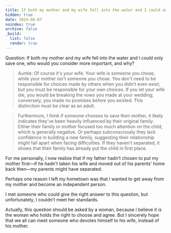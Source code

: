 ```yaml
---
title: If both my mother and my wife fell into the water and I could only save one, who would you consider more important, and why? 
hidden: true   
date: 2024-06-07  
noindex: true
archive: false
_build:
  list: false   
  render: true   
---
```


Question: If both my mother and my wife fell into the water and I could only save one, who would you consider more important, and why?    

> Auntie: Of course it's your wife. Your wife is someone you chose, while your mother isn't someone you chose. You don't need to be responsible for choices made by others when you didn't even exist; but you must be responsible for your own choices. If you let your wife die, you would be breaking the vows you made at your wedding; conversely, you made no promises before you existed. This distinction must be clear as an adult.   

>Furthermore, I think if someone chooses to save their mother, it likely indicates they've been heavily influenced by their original family. Either their family or mother focused too much attention on the child, which is generally negative. Or perhaps subconsciously they lack confidence in building a new family, suggesting their relationship might fall apart when facing difficulties. If they haven't separated, it shows that their family has already put the child in first place.



For me personally, I now realize that if my father hadn’t chosen to put my mother first—if he hadn’t taken his wife and moved out of his parents’ home back then—my parents might have separated.

Perhaps one reason I left my hometown was that I wanted to get away from my mother and become an independent person.

I met someone who could give the right answer to this question, but unfortunately, I couldn’t meet her standards.

Actually, this question should be asked by a woman, because I believe it is the woman who holds the right to choose and agree. But I sincerely hope that we all can meet someone who devotes himself to his wife, instead of his mother.
